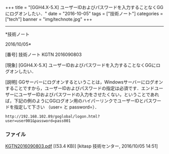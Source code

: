 ﻿+++
title = "[GGH4.X-5.X] ユーザーIDおよびパスワードを入力することなくGGにログオンしたい．"
date = "2016-10-05"
tags = ["技術ノート"]
categories = ["tech"]
banner = "img/technote.jpg"
+++

-----------------------------------------------------------------------------------------------------------------------------

*技術ノート

2016/10/05*


[番号]
技術ノート KGTN 2016090803

[現象]
[GGH4.X-5.X]
ユーザーIDおよびパスワードを入力することなくGGにログオンしたい．

[説明]
GGサーバーにログオンするということは，Windowsサーバーにログオンすることですから，ユーザーIDおよびパスワードの指定は必須です．エンドユーザーにユーザーIDおよびパスワードの入力をさせたくない，ということであれば，下記の例のようにGGログオン用のハイパーリンクでユーザーIDとパスワードを指定して下さい
（user= と password=）．

    http://192.168.102.89/goglobal/logon.html?user=user001&password=pass001


### ファイル

 
 


[KGTN2016090803.pdf](http://techreport.kitasp.net/attachments/download/3054/KGTN2016090803.pdf)
 [(53.4 KB)] [kitasp 技術センター, 2016/10/05
14:51]


 


 

